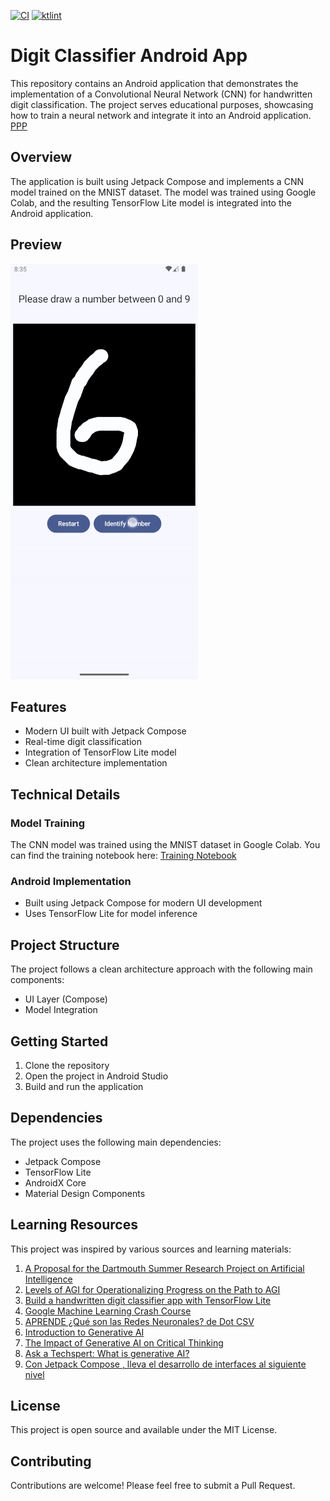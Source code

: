 
[![CI](https://github.com/andresserranodev/POC-DigitClassifier/actions/workflows/CI.yml/badge.svg)](https://github.com/andresserranodev/POC-DigitClassifier/actions/workflows/CI.yml)
[![ktlint](https://img.shields.io/badge/code%20style-%E2%9D%A4-FF4081.svg)](https://ktlint.github.io)

# Digit Classifier Android App

This repository contains an Android application that demonstrates the implementation of a Convolutional Neural Network (CNN) for handwritten digit classification. The project serves educational purposes, showcasing how to train a neural network and integrate it into an Android application.
[PPP](https://docs.google.com/presentation/d/1s2gGfQZfQN1WPaiPBY6wjbwxg20DGCKVFaIyTeB805A/edit?usp=sharing)

## Overview

The application is built using Jetpack Compose and implements a CNN model trained on the MNIST dataset. The model was trained using Google Colab, and the resulting TensorFlow Lite model is integrated into the Android application.

## Preview
![Preview](https://github.com/andresserranodev/POC-DigitClassifier/blob/main/previews/preview.gif)

## Features

- Modern UI built with Jetpack Compose
- Real-time digit classification
- Integration of TensorFlow Lite model
- Clean architecture implementation

## Technical Details

### Model Training
The CNN model was trained using the MNIST dataset in Google Colab. You can find the training notebook here:
[Training Notebook](https://colab.research.google.com/drive/1UJ-jONtH3Kb-CWAHNGCfUMI08sZBOs3_#scrollTo=9e9huQCrx7wV)

### Android Implementation
- Built using Jetpack Compose for modern UI development
- Uses TensorFlow Lite for model inference

## Project Structure

The project follows a clean architecture approach with the following main components:
- UI Layer (Compose)
- Model Integration

## Getting Started

1. Clone the repository
2. Open the project in Android Studio
3. Build and run the application

## Dependencies

The project uses the following main dependencies:
- Jetpack Compose
- TensorFlow Lite
- AndroidX Core
- Material Design Components

## Learning Resources

This project was inspired by various sources and learning materials:

1. [A Proposal for the Dartmouth Summer Research Project on Artificial Intelligence](http://jmc.stanford.edu/articles/dartmouth.html)
2. [Levels of AGI for Operationalizing Progress on the Path to AGI](https://arxiv.org/abs/2311.02462)
3. [Build a handwritten digit classifier app with TensorFlow Lite](https://developer.android.com/codelabs/digit-classifier-tflite#4)
4. [Google Machine Learning Crash Course](https://developers.google.com/machine-learning/crash-course)
5. [APRENDE ¿Qué son las Redes Neuronales? de Dot CSV](https://www.youtube.com/playlist?list=PL-Ogd76BhmcB9OjPucsnc2-piEE96jJDQ)
6. [Introduction to Generative AI](https://www.cloudskillsboost.google/paths/118/course_templates/536)
7. [The Impact of Generative AI on Critical Thinking](https://www.microsoft.com/en-us/research/publication/the-impact-of-generative-ai-on-critical-thinking-self-reported-reductions-in-cognitive-effort-and-confidence-effects-from-a-survey-of-knowledge-workers/)
8. [Ask a Techspert: What is generative AI?](https://blog.google/inside-google/googlers/ask-a-techspert/what-is-generative-ai/)
9. [Con Jetpack Compose , lleva el desarrollo de interfaces al siguiente nivel](https://devexpert.io/compose-expert/)

## License

This project is open source and available under the MIT License.

## Contributing

Contributions are welcome! Please feel free to submit a Pull Request. 
